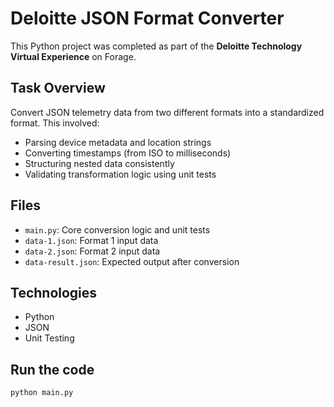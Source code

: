 # Deloitte JSON Format Converter

This Python project was completed as part of the **Deloitte Technology Virtual Experience** on Forage.

## Task Overview

Convert JSON telemetry data from two different formats into a standardized format. This involved:

- Parsing device metadata and location strings
- Converting timestamps (from ISO to milliseconds)
- Structuring nested data consistently
- Validating transformation logic using unit tests

## Files

- `main.py`: Core conversion logic and unit tests
- `data-1.json`: Format 1 input data
- `data-2.json`: Format 2 input data
- `data-result.json`: Expected output after conversion

## Technologies

- Python
- JSON
- Unit Testing

## Run the code

```bash
python main.py
